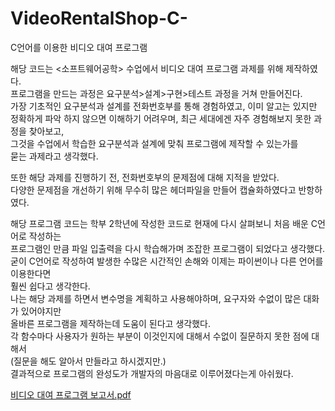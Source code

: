 # VideoRentalShop-C-
C언어를 이용한 비디오 대여 프로그램

해당 코드는 <소프트웨어공학> 수업에서 비디오 대여 프로그램 과제를 위해 제작하였다.   
프로그램을 만드는 과정은 요구분석>설계>구현>테스트 과정을 거쳐 만들어진다.   
가장 기초적인 요구분석과 설계를 전화번호부를 통해 경험하였고, 이미 알고는 있지만    
정확하게 파악 하지 않으면 이해하기 어려우며, 최근 세대에겐 자주 경험해보지 못한 과정을 찾아보고,   
그것을 수업에서 학습한 요구분석과 설계에 맞춰 프로그램에 제작할 수 있는가를   
묻는 과제라고 생각했다.   
      
또한 해당 과제를 진행하기 전, 전화번호부의 문제점에 대해 지적을 받았다.   
다양한 문제점을 개선하기 위해 무수히 많은 헤더파일을 만들어 캡슐화하였다고 반항하였다.   
      
해당 프로그램 코드는 학부 2학년에 작성한 코드로 현재에 다시 살펴보니 처음 배운 C언어로 작성하는   
프로그램인 만큼 파일 입출력을 다시 학습해가며 조잡한 프로그램이 되었다고 생각했다.   
굳이 C언어로 작성하여 발생한 수많은 시간적인 손해와 이제는 파이썬이나 다른 언어를 이용한다면   
훨씬 쉽다고 생각한다.   
나는 해당 과제를 하면서 변수명을 계획하고 사용해야하며, 요구자와 수없이 많은 대화가 있어야지만   
올바른 프로그램을 제작하는데 도움이 된다고 생각했다.   
각 함수마다 사용자가 원하는 부분이 이것인지에 대해서 수없이 질문하지 못한 점에 대해서    
(질문을 해도 알아서 만들라고 하시겠지만.)      
결과적으로 프로그램의 완성도가 개발자의 마음대로 이루어졌다는게 아쉬웠다.   

[비디오 대여 프로그램 보고서.pdf](https://github.com/96-LEEDONGSU/VideoRentalShop-C-/files/10187506/default.pdf)
